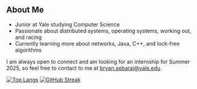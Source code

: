 ## About Me
- Junior at Yale studying Computer Science
- Passionate about distributed systems, operating systems, working out, and racing
- Currently learning more about networks, Java, C++, and lock-free algorithms

I am always open to connect and am looking for an internship for Summer 2025, so feel free to contact to me at bryan.sebaraj@yale.edu.


[![Top Langs](https://github-readme-stats.vercel.app/api/top-langs/?username=bryanwsebaraj&layout=compact&hide=jupyternotebook,makefile)](https://github.com/bryanwsebaraj/github-readme-stats)  [![GitHub Streak](https://streak-stats.demolab.com/?user=bryanwsebaraj&theme=dark&starting_year=2024&card_height=80)](https://git.io/streak-stats)

